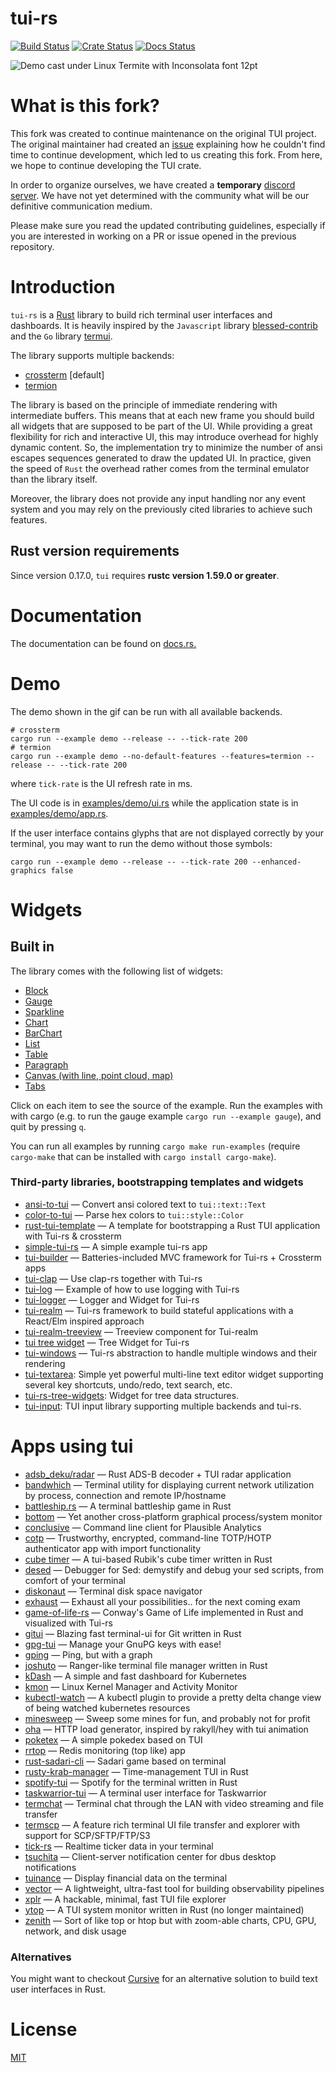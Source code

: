 # tui-rs

[![Build Status](https://github.com/fdehau/tui-rs/workflows/CI/badge.svg)](https://github.com/fdehau/tui-rs/actions?query=workflow%3ACI+)
[![Crate Status](https://img.shields.io/crates/v/tui.svg)](https://crates.io/crates/tui)
[![Docs Status](https://docs.rs/tui/badge.svg)](https://docs.rs/crate/tui/)

<img src="./assets/demo.gif" alt="Demo cast under Linux Termite with Inconsolata font 12pt">

# What is this fork?

This fork was created to continue maintenance on the original TUI project. The original maintainer had created an [issue](https://github.com/fdehau/tui-rs/issues/654) explaining how he couldn't find time to continue development, which led to us creating this fork. From here, we hope to continue developing the TUI crate.

In order to organize ourselves, we have created a **temporary** [discord server](https://discord.gg/pMCEU9hNEj). We have not yet determined with the community what will be our definitive communication medium.

Please make sure you read the updated contributing guidelines, especially if you are interested in working on a PR or issue opened in the previous repository.

# Introduction

`tui-rs` is a [Rust](https://www.rust-lang.org) library to build rich terminal
user interfaces and dashboards. It is heavily inspired by the `Javascript`
library [blessed-contrib](https://github.com/yaronn/blessed-contrib) and the
`Go` library [termui](https://github.com/gizak/termui).

The library supports multiple backends:

- [crossterm](https://github.com/crossterm-rs/crossterm) [default]
- [termion](https://github.com/ticki/termion)

The library is based on the principle of immediate rendering with intermediate
buffers. This means that at each new frame you should build all widgets that are
supposed to be part of the UI. While providing a great flexibility for rich and
interactive UI, this may introduce overhead for highly dynamic content. So, the
implementation try to minimize the number of ansi escapes sequences generated to
draw the updated UI. In practice, given the speed of `Rust` the overhead rather
comes from the terminal emulator than the library itself.

Moreover, the library does not provide any input handling nor any event system and
you may rely on the previously cited libraries to achieve such features.

## Rust version requirements

Since version 0.17.0, `tui` requires **rustc version 1.59.0 or greater**.

# Documentation

The documentation can be found on [docs.rs.](https://docs.rs/tui)

# Demo

The demo shown in the gif can be run with all available backends.

```
# crossterm
cargo run --example demo --release -- --tick-rate 200
# termion
cargo run --example demo --no-default-features --features=termion --release -- --tick-rate 200
```

where `tick-rate` is the UI refresh rate in ms.

The UI code is in [examples/demo/ui.rs](https://github.com/fdehau/tui-rs/blob/v0.19.0/examples/demo/ui.rs) while the
application state is in [examples/demo/app.rs](https://github.com/fdehau/tui-rs/blob/v0.19.0/examples/demo/app.rs).

If the user interface contains glyphs that are not displayed correctly by your terminal, you may want to run
the demo without those symbols:

```
cargo run --example demo --release -- --tick-rate 200 --enhanced-graphics false
```

# Widgets

## Built in

The library comes with the following list of widgets:

- [Block](https://github.com/fdehau/tui-rs/blob/v0.16.0/examples/block.rs)
- [Gauge](https://github.com/fdehau/tui-rs/blob/v0.16.0/examples/gauge.rs)
- [Sparkline](https://github.com/fdehau/tui-rs/blob/v0.16.0/examples/sparkline.rs)
- [Chart](https://github.com/fdehau/tui-rs/blob/v0.16.0/examples/chart.rs)
- [BarChart](https://github.com/fdehau/tui-rs/blob/v0.16.0/examples/barchart.rs)
- [List](https://github.com/fdehau/tui-rs/blob/v0.16.0/examples/list.rs)
- [Table](https://github.com/fdehau/tui-rs/blob/v0.16.0/examples/table.rs)
- [Paragraph](https://github.com/fdehau/tui-rs/blob/v0.16.0/examples/paragraph.rs)
- [Canvas (with line, point cloud, map)](https://github.com/fdehau/tui-rs/blob/v0.16.0/examples/canvas.rs)
- [Tabs](https://github.com/fdehau/tui-rs/blob/v0.16.0/examples/tabs.rs)

Click on each item to see the source of the example. Run the examples with with
cargo (e.g. to run the gauge example `cargo run --example gauge`), and quit by pressing `q`.

You can run all examples by running `cargo make run-examples` (require
`cargo-make` that can be installed with `cargo install cargo-make`).

### Third-party libraries, bootstrapping templates and widgets

- [ansi-to-tui](https://github.com/uttarayan21/ansi-to-tui) — Convert ansi colored text to `tui::text::Text`
- [color-to-tui](https://github.com/uttarayan21/color-to-tui) — Parse hex colors to `tui::style::Color`
- [rust-tui-template](https://github.com/orhun/rust-tui-template) — A template for bootstrapping a Rust TUI application with Tui-rs & crossterm
- [simple-tui-rs](https://github.com/pmsanford/simple-tui-rs) — A simple example tui-rs app
- [tui-builder](https://github.com/jkelleyrtp/tui-builder) — Batteries-included MVC framework for Tui-rs + Crossterm apps
- [tui-clap](https://github.com/kegesch/tui-clap-rs) — Use clap-rs together with Tui-rs
- [tui-log](https://github.com/kegesch/tui-log-rs) — Example of how to use logging with Tui-rs
- [tui-logger](https://github.com/gin66/tui-logger) — Logger and Widget for Tui-rs
- [tui-realm](https://github.com/veeso/tui-realm) — Tui-rs framework to build stateful applications with a React/Elm inspired approach
- [tui-realm-treeview](https://github.com/veeso/tui-realm-treeview) — Treeview component for Tui-realm
- [tui tree widget](https://github.com/EdJoPaTo/tui-rs-tree-widget) — Tree Widget for Tui-rs
- [tui-windows](https://github.com/markatk/tui-windows-rs) — Tui-rs abstraction to handle multiple windows and their rendering
- [tui-textarea](https://github.com/rhysd/tui-textarea): Simple yet powerful multi-line text editor widget supporting several key shortcuts, undo/redo, text search, etc.
- [tui-rs-tree-widgets](https://github.com/EdJoPaTo/tui-rs-tree-widget): Widget for tree data structures.
- [tui-input](https://github.com/sayanarijit/tui-input): TUI input library supporting multiple backends and tui-rs.

# Apps using tui

- [adsb_deku/radar](https://github.com/wcampbell0x2a/adsb_deku#radar-tui) — Rust ADS-B decoder + TUI radar application
- [bandwhich](https://github.com/imsnif/bandwhich) — Terminal utility for displaying current network utilization by process, connection and remote IP/hostname
- [battleship.rs](https://github.com/deepu105/battleship-rs) — A terminal battleship game in Rust
- [bottom](https://github.com/ClementTsang/bottom) — Yet another cross-platform graphical process/system monitor
- [conclusive](https://github.com/mrusme/conclusive) — Command line client for Plausible Analytics
- [cotp](https://github.com/replydev/cotp) — Trustworthy, encrypted, command-line TOTP/HOTP authenticator app with import functionality
- [cube timer](https://github.com/paarthmadan/cube) — A tui-based Rubik's cube timer written in Rust
- [desed](https://github.com/SoptikHa2/desed) — Debugger for Sed: demystify and debug your sed scripts, from comfort of your terminal
- [diskonaut](https://github.com/imsnif/diskonaut) — Terminal disk space navigator
- [exhaust](https://github.com/heyrict/exhaust) — Exhaust all your possibilities.. for the next coming exam
- [game-of-life-rs](https://github.com/kachark/game-of-life-rs) — Conway's Game of Life implemented in Rust and visualized with Tui-rs
- [gitui](https://github.com/extrawurst/gitui) — Blazing fast terminal-ui for Git written in Rust
- [gpg-tui](https://github.com/orhun/gpg-tui) — Manage your GnuPG keys with ease!
- [gping](https://github.com/orf/gping) — Ping, but with a graph
- [joshuto](https://github.com/kamiyaa/joshuto) — Ranger-like terminal file manager written in Rust
- [kDash](https://github.com/kdash-rs/kdash) — A simple and fast dashboard for Kubernetes
- [kmon](https://github.com/orhun/kmon) — Linux Kernel Manager and Activity Monitor
- [kubectl-watch](https://github.com/imuxin/kubectl-watch) — A kubectl plugin to provide a pretty delta change view of being watched kubernetes resources
- [minesweep](https://github.com/cpcloud/minesweep-rs) — Sweep some mines for fun, and probably not for profit
- [oha](https://github.com/hatoo/oha) — HTTP load generator, inspired by rakyll/hey with tui animation
- [poketex](https://github.com/ckaznable/poketex) — A simple pokedex based on TUI
- [rrtop](https://github.com/wojciech-zurek/rrtop) — Redis monitoring (top like) app
- [rust-sadari-cli](https://github.com/24seconds/rust-sadari-cli) — Sadari game based on terminal
- [rusty-krab-manager](https://github.com/aryakaul/rusty-krab-manager) — Time-management TUI in Rust
- [spotify-tui](https://github.com/Rigellute/spotify-tui) — Spotify for the terminal written in Rust
- [taskwarrior-tui](https://github.com/kdheepak/taskwarrior-tui) — A terminal user interface for Taskwarrior
- [termchat](https://github.com/lemunozm/termchat) — Terminal chat through the LAN with video streaming and file transfer
- [termscp](https://github.com/veeso/termscp) — A feature rich terminal UI file transfer and explorer with support for SCP/SFTP/FTP/S3
- [tick-rs](https://github.com/tarkah/tickrs) — Realtime ticker data in your terminal
- [tsuchita](https://github.com/kamiyaa/tsuchita) — Client-server notification center for dbus desktop notifications
- [tuinance](https://github.com/landchad/tuinance) — Display financial data on the terminal
- [vector](https://vector.dev) — A lightweight, ultra-fast tool for building observability pipelines
- [xplr](https://github.com/sayanarijit/xplr) — A hackable, minimal, fast TUI file explorer
- [ytop](https://github.com/cjbassi/ytop) — A TUI system monitor written in Rust (no longer maintained)
- [zenith](https://github.com/bvaisvil/zenith) — Sort of like top or htop but with zoom-able charts, CPU, GPU, network, and disk usage

### Alternatives

You might want to checkout [Cursive](https://github.com/gyscos/Cursive) for an
alternative solution to build text user interfaces in Rust.

# License

[MIT](LICENSE)
